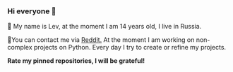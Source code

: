 ### Hi everyone 👋

💬 My name is Lev, at the moment I am 14 years old, I live in Russia.

👋You can contact me via [Reddit.](https://www.reddit.com/user/grobran5) At the moment I am working on non-complex projects on Python. Every day I try to create or refine my projects. 

__Rate my pinned repositories, I will be grateful!__

